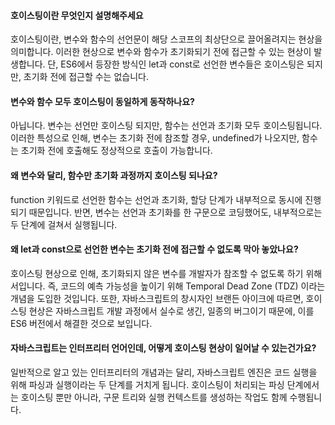 #### 호이스팅이란 무엇인지 설명해주세요
호이스팅이란, 변수와 함수의 선언문이 해당 스코프의 최상단으로 끌어올려지는 현상을 의미합니다. 이러한 현상으로 변수와 함수가 초기화되기 전에 접근할 수 있는 현상이 발생합니다. 단, ES6에서 등장한 방식인 let과 const로 선언한 변수들은 호이스팅은 되지만, 초기화 전에 접근할 수는 없습니다.

#### 변수와 함수 모두 호이스팅이 동일하게 동작하나요?
아닙니다. 변수는 선언만 호이스팅 되지만, 함수는 선언과 초기화 모두 호이스팅됩니다. 이러한 특성으로 인해, 변수는 초기화 전에 참조할 경우, undefined가 나오지만, 함수는 초기화 전에 호출해도 정상적으로 호출이 가능합니다.

#### 왜 변수와 달리, 함수만 초기화 과정까지 호이스팅 되나요?
function 키워드로 선언한 함수는 선언과 초기화, 할당 단계가 내부적으로 동시에 진행되기 때문입니다. 반면, 변수는 선언과 초기화를 한 구문으로 코딩했어도, 내부적으로는 두 단계에 걸쳐서 실행됩니다.

#### 왜 let과 const으로 선언한 변수는 초기화 전에 접근할 수 없도록 막아 놓았나요?
호이스팅 현상으로 인해, 초기화되지 않은 변수를 개발자가 참조할 수 없도록 하기 위해서입니다. 즉, 코드의 예측 가능성을 높이기 위해 Temporal Dead Zone (TDZ) 이라는 개념을 도입한 것입니다. 또한, 자바스크립트의 창시자인 브랜든 아이크에 따르면, 호이스팅 현상은 자바스크립트 개발 과정에서 실수로 생긴, 일종의 버그이기 때문에, 이를 ES6 버전에서 해결한 것으로 보입니다.

#### 자바스크립트는 인터프리터 언어인데, 어떻게 호이스팅 현상이 일어날 수 있는건가요?
일반적으로 알고 있는 인터프리터의 개념과는 달리, 자바스크립트 엔진은 코드 실행을 위해 파싱과 실행이라는 두 단계를 거치게 됩니다. 호이스팅이 처리되는 파싱 단계에서는 호이스팅 뿐만 아니라, 구문 트리와 실행 컨텍스트를 생성하는 작업도 함께 수행됩니다.